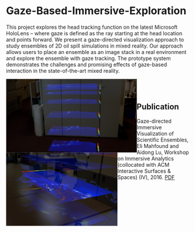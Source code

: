# Gaze-Based-Immersive-Exploration

This project explores the head tracking function on the latest Microsoft HoloLens – where gaze is defined as the ray starting at the head location and points forward. We present a gaze-directed visualization approach to study ensembles of 2D oil spill simulations in mixed reality. Our approach allows users to place an ensemble as an image stack in a real environment and explore the ensemble with gaze tracking. The prototype system demonstrates the challenges and promising effects of gaze-based interaction in the state-of-the-art mixed reality.

<img src="https://github.com/ImmersiveAnalyticsUNCC/Gaze-Based-Immersive-Exploration/blob/master/images/example1.png" align="left" height="200" >
<img src="https://github.com/ImmersiveAnalyticsUNCC/Gaze-Based-Immersive-Exploration/blob/master/images/example2.png" align="left" height="200" >
<BR><BR>
  
## Publication

Gaze-directed Immersive Visualization of Scientific Ensembles, Eli Mahfound and Aidong Lu, Workshop on Immersive Analytics (collocated with ACM Interactive Surfaces & Spaces) (IV), 2016. [PDF](https://webpages.uncc.edu/alu1/papers/Ensemble-IV16.pdf)
